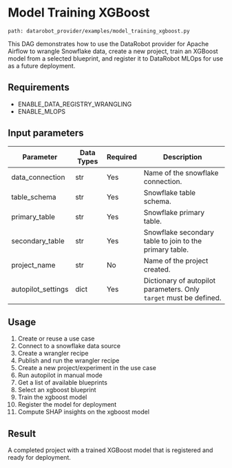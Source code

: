 # Model Training XGBoost
`path: datarobot_provider/examples/model_training_xgboost.py`

This DAG demonstrates how to use the DataRobot provider for Apache Airflow to wrangle Snowflake data, create a new project, train an XGBoost model from a selected blueprint, and register it to DataRobot MLOps for use as a future deployment.

## Requirements

* ENABLE_DATA_REGISTRY_WRANGLING
* ENABLE_MLOPS

## Input parameters

| Parameter | Data Types | Required | Description                                                        |
|-----------|------------|----------|--------------------------------------------------------------------|
| data_connection | str        | Yes      | Name of the snowflake connection.                                  |
| table_schema | str        | Yes      | Snowflake table schema.                                            |
| primary_table | str        | Yes      | Snowflake primary table.                                           |
| secondary_table | str        | Yes      | Snowflake secondary table to join to the primary table.            |
| project_name | str        | No       | Name of the project created.                                       |
| autopilot_settings | dict       | Yes      | Dictionary of autopilot parameters. Only `target` must be defined. |

## Usage

1. Create or reuse a use case
2. Connect to a snowflake data source
3. Create a wrangler recipe
4. Publish and run the wrangler recipe
5. Create a new project/experiment in the use case
6. Run autopilot in manual mode
7. Get a list of available blueprints
8. Select an xgboost blueprint
9. Train the xgboost model
10. Register the model for deployment
11. Compute SHAP insights on the xgboost model

## Result

A completed project with a trained XGBoost model that is registered and ready for deployment.
